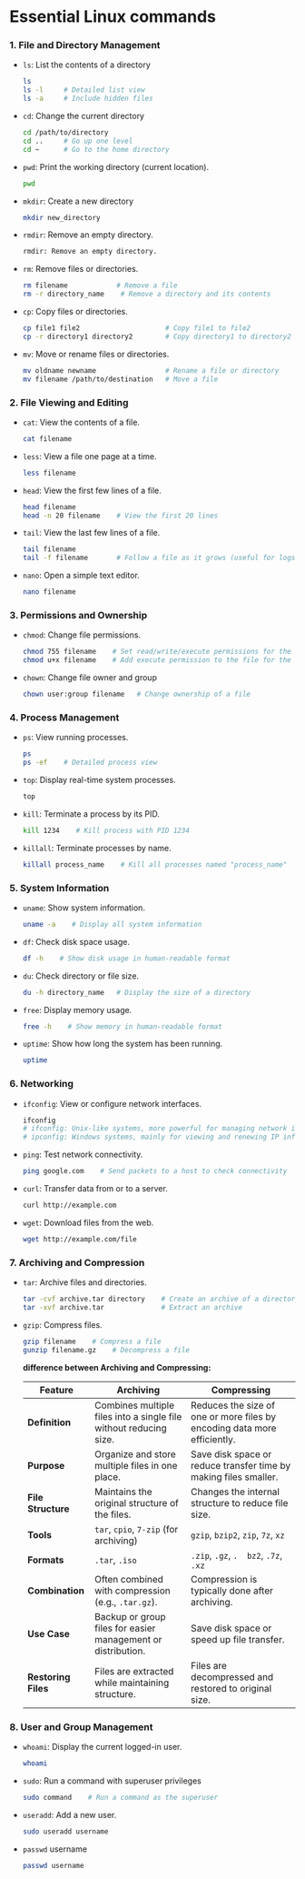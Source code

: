 # Essential Linux commands

### 1. File and Directory Management

- `ls`: List the contents of a directory
  ```bash
  ls
  ls -l     # Detailed list view
  ls -a     # Include hidden files
  ```

- `cd`: Change the current directory
  ```bash
  cd /path/to/directory
  cd ..     # Go up one level
  cd ~      # Go to the home directory
  ```

- `pwd`: Print the working directory (current location).
  ```bash
  pwd
  ```

- `mkdir`: Create a new directory
  ```bash
  mkdir new_directory
  ```

- `rmdir`: Remove an empty directory.
  ```bash
  rmdir: Remove an empty directory.
  ```

- `rm`: Remove files or directories.
  ```bash
  rm filename            # Remove a file
  rm -r directory_name    # Remove a directory and its contents
  ```

- `cp`: Copy files or directories.
  ```bash
  cp file1 file2                     # Copy file1 to file2
  cp -r directory1 directory2        # Copy directory1 to directory2
  ```

- `mv`: Move or rename files or directories.
  ```bash
  mv oldname newname                 # Rename a file or directory
  mv filename /path/to/destination   # Move a file
  ```

### 2. File Viewing and Editing

- `cat`: View the contents of a file.
  ```bash
  cat filename
  ```

- `less`: View a file one page at a time.
  ```bash
  less filename
  ```

- `head`: View the first few lines of a file.
  ```bash
  head filename
  head -n 20 filename    # View the first 20 lines
  ```
- `tail`: View the last few lines of a file.
  ```bash
  tail filename
  tail -f filename       # Follow a file as it grows (useful for logs)
  ```

- `nano`: Open a simple text editor.
  ```bash
  nano filename
  ```

### 3. Permissions and Ownership

- `chmod`: Change file permissions.
  ```bash
  chmod 755 filename    # Set read/write/execute permissions for the owner, and read/execute for others
  chmod u+x filename    # Add execute permission to the file for the owner
  ```

- `chown`: Change file owner and group
  ```bash
  chown user:group filename   # Change ownership of a file
  ```


### 4. Process Management

- `ps`: View running processes.
  ```bash
  ps
  ps -ef    # Detailed process view
  ```

- `top`: Display real-time system processes.
  ```bash
  top
  ```

- `kill`: Terminate a process by its PID.
  ```bash
  kill 1234    # Kill process with PID 1234
  ```

- `killall`: Terminate processes by name.
  ```bash
  killall process_name    # Kill all processes named "process_name"
  ```


### 5. System Information

- `uname`: Show system information.
  ```bash
  uname -a    # Display all system information
  ```

- `df`: Check disk space usage.
  ```bash
  df -h    # Show disk usage in human-readable format
  ```

- `du`: Check directory or file size.
  ```bash
  du -h directory_name   # Display the size of a directory
  ```

- `free`: Display memory usage.
  ```bash
  free -h    # Show memory in human-readable format
  ```

- `uptime`: Show how long the system has been running.
  ```bash
  uptime
  ```

### 6. Networking

- `ifconfig`: View or configure network interfaces.
  ```bash
  ifconfig
  # ifconfig: Unix-like systems, more powerful for managing network interfaces.
  # ipconfig: Windows systems, mainly for viewing and renewing IP information for troubleshooting.
  ```

- `ping`: Test network connectivity.
  ```bash
  ping google.com    # Send packets to a host to check connectivity
  ```

- `curl`: Transfer data from or to a server.
  ```bash
  curl http://example.com
  ```

- `wget`: Download files from the web.
  ```bash
  wget http://example.com/file
  ```

### 7. Archiving and Compression

- `tar`: Archive files and directories.
  ```bash
  tar -cvf archive.tar directory    # Create an archive of a directory
  tar -xvf archive.tar              # Extract an archive
  ```

- `gzip`: Compress files.
  ```bash
  gzip filename    # Compress a file
  gunzip filename.gz    # Decompress a file
  ```

  **difference between Archiving and Compressing:**

  | Feature             | Archiving                                          |   Compressing                                         |
  |---------------------|---------------------------------------------------|  ----------------------------------------------------|
  | **Definition**       | Combines multiple files into a single file without reducing size. |   Reduces the size of one or more files by encoding data more efficiently. |
  | **Purpose**          | Organize and store multiple files in one place.   | Save disk space   or reduce transfer time by making files smaller.          |
  | **File Structure**   | Maintains the original structure of the files.    | Changes the   internal structure to reduce file size. |
  | **Tools**            | `tar`, `cpio`, `7-zip` (for archiving)            | `gzip`, `bzip2`,   `zip`, `7z`, `xz`                 |
  | **Formats**          | `.tar`, `.iso`                                    | `.zip`, `.gz`, `.  bz2`, `.7z`, `.xz`                |
  | **Combination**      | Often combined with compression (e.g., `.tar.gz`).| Compression is   typically done after archiving.     |
  | **Use Case**         | Backup or group files for easier management or distribution. | Save   disk space or speed up file transfer.         |
  | **Restoring Files**  | Files are extracted while maintaining structure.  | Files are   decompressed and restored to original size. |


### 8. User and Group Management
- `whoami`: Display the current logged-in user.
  ```bash
  whoami
  ```

- `sudo`: Run a command with superuser privileges
  ```bash
  sudo command    # Run a command as the superuser
  ```

- `useradd`: Add a new user.
  ```bash
  sudo useradd username
  ```

- `passwd` username
  ```bash
  passwd username
  ```

